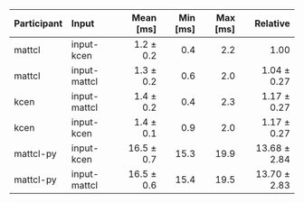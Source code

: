 | Participant | Input | Mean [ms] | Min [ms] | Max [ms] | Relative |
|:---|:---|---:|---:|---:|---:|
| mattcl | input-kcen | 1.2 ± 0.2 | 0.4 | 2.2 | 1.00 |
| mattcl | input-mattcl | 1.3 ± 0.2 | 0.6 | 2.0 | 1.04 ± 0.27 |
| kcen | input-mattcl | 1.4 ± 0.2 | 0.4 | 2.3 | 1.17 ± 0.27 |
| kcen | input-kcen | 1.4 ± 0.1 | 0.9 | 2.0 | 1.17 ± 0.27 |
| mattcl-py | input-kcen | 16.5 ± 0.7 | 15.3 | 19.9 | 13.68 ± 2.84 |
| mattcl-py | input-mattcl | 16.5 ± 0.6 | 15.4 | 19.5 | 13.70 ± 2.83 |
